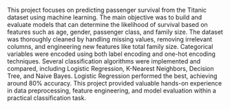 This project focuses on predicting passenger survival from the Titanic dataset using machine learning. The main objective was to build and evaluate models that can determine the likelihood of survival based on features such as age, gender, passenger class, and family size. The dataset was thoroughly cleaned by handling missing values, removing irrelevant columns, and engineering new features like total family size. Categorical variables were encoded using both label encoding and one-hot encoding techniques. Several classification algorithms were implemented and compared, including Logistic Regression, K-Nearest Neighbors, Decision Tree, and Naive Bayes. Logistic Regression performed the best, achieving around 80% accuracy. This project provided valuable hands-on experience in data preprocessing, feature engineering, and model evaluation within a practical classification task.


